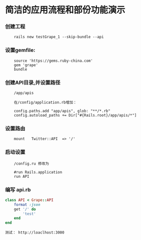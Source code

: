 # 简洁的应用流程和部份功能演示



### 创建工程

		rails new testGrape_1 --skip-bundle --api

### 设置gemfile:
		source 'https://gems.ruby-china.com'
		gem 'grape'
		bundle

### 创建API目录,并设置路径

		/app/apis

		在/config/application.rb增加：

		config.paths.add "app/apis", glob: "**/*.rb"
		config.autoload_paths += Dir["#{Rails.root}/app/apis/*"]

### 设置路由
	
		mount   Twitter::API  => '/'

### 启动设置

		/config.ru 修改为

		#run Rails.application
		run API

### 编写 api.rb

``` ruby
class API < Grape::API
	format :json
	get '/' do 
		'test'
	end
end
```
		
	测试：	http://loaclhost:3000

